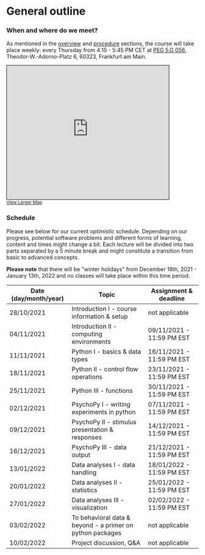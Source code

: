 # General outline

### When and where do we meet?

As mentioned in the [overview]() and [procedure]() sections, the course will take place weekly: every Thursday from 4:15 - 5:45 PM CET at [PEG 5.G 056](https://qis.server.uni-frankfurt.de/qisserver/rds?state=verpublish&status=init&vmfile=no&moduleCall=webInfo&publishConfFile=webInfoRaum&publishSubDir=raum&keep=y&raum.rgid=7008&noDBAction=y&init=y), Theodor-W.-Adorno-Platz 6, 60323, Frankfurt am Main. 

<iframe width="425" height="350" frameborder="0" scrolling="no" marginheight="0" marginwidth="0" src="https://www.openstreetmap.org/export/embed.html?bbox=8.661464452743532%2C50.12589530933526%2C8.67423176765442%2C50.130778644149046&amp;layer=mapnik&amp;marker=50.12833703902714%2C8.667848110198975" style="border: 1px solid black"></iframe><br/><small><a href="https://www.openstreetmap.org/?mlat=50.12834&amp;mlon=8.66785#map=17/50.12834/8.66785">View Larger Map</a></small>

### Schedule

Please see below for our current _optimistic_ schedule. Depending on our progress, potential software problems and different forms of learning, content and times might change a bit. Each lecture will be divided into two parts separated by a 5 minute break and might constitute a transition from basic to advanced concepts. 

**Please note** that there will be "winter holidays" from December 18th, 2021 - January 13th, 2022 and no classes will take place within this time period.  

| Date (day/month/year)         | Topic     | Assignment & deadline |
|--------------|-----------|------------|
| 28/10/2021 | Introduction I - course information & setup     |  not applicable       |
| 04/11/2021 | Introduction II - computing environments  |  09/11/2021 - 11:59 PM EST |
| 11/11/2021 | Python I - basics & data types  |  16/11/2021 - 11:59 PM EST      |
| 18/11/2021 | Python II - control flow operations  |  23/11/2021 - 11:59 PM EST      |
| 25/11/2021 | Python III - functions  |  30/11/2021 - 11:59 PM EST      |
| 02/12/2021 | PsychoPy I - writing experiments in python  |  07/11/2021 - 11:59 PM EST      |
| 09/12/2021 | PsychoPy II - stimulus presentation & responses  |  14/12/2021 - 11:59 PM EST      |
| 16/12/2021 | PsychoPy III - data output  |  21/12/2021 - 11:59 PM EST      |
| 13/01/2022 | Data analyses I - data handling  | 18/01/2022 - 11:59 PM EST       |
| 20/01/2022 | Data analyses II - statistics  | 25/01/2022 - 11:59 PM EST       |
| 27/01/2022 | Data analyses III - visualization  | 02/02/2022 - 11:59 PM EST      |
| 03/02/2022 | To behavioral data & beyond - a primer on python packages  | not applicable       |
| 10/02/2022 | Project discussion, Q&A  |  not applicable      |